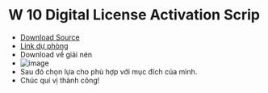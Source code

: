 # W 10 Digital License Activation Scrip #
- [Download Source](https://1drv.ms/f/s!AmvuvqBBIcK6hzaa66KVL13RXA0K?e=7K5UiZ)
- [Link dự phòng](https://bsthanh-my.sharepoint.com/:f:/g/personal/0914678254_bsthanh_onmicrosoft_com/EhrqZ8oy0R9AuqU4Se-8xfEBjfIaVFBZAplCibUrODNcGg?e=Q7fMwh)
- Download về giải nén
- ![image](https://github.com/BsNgChiThanh/W10DigitalLicenseActivationScrip/assets/82578024/27aeb636-82bb-414a-9d73-ba179cc6e9ea)
- Sau đó chọn lựa cho phù hợp với mục đích của mình.
- Chúc quí vị thành công!
